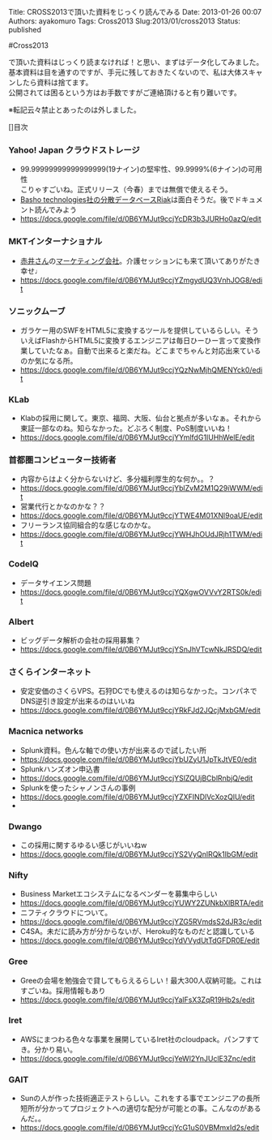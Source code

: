 Title: CROSS2013で頂いた資料をじっくり読んでみる
Date: 2013-01-26 00:07
Authors: ayakomuro
Tags:  Cross2013
Slug:2013/01/cross2013
Status: published

\#Cross2013

で頂いた資料はじっくり読まなければ！と思い、まずはデータ化してみました。  
基本資料は目を通すのですが、手元に残しておきたくないので、私は大体スキャンしたら資料は捨てます。  
公開されては困るという方はお手数ですがご連絡頂けると有り難いです。



※転記云々禁止とあったのは外しました。







[]目次  

### Yahoo! Japan クラウドストレージ

-   99.99999999999999999(19ナイン)の堅牢性、99.9999%(6ナイン)の可用性  
   こりゃすごいね。正式リリース（今春）までは無償で使えるそう。
-   [Basho
    technologies社の分散データベースRiak](http://basho.com/)は面白そうだ。後でドキュメント読んでみよう
-   <https://docs.google.com/file/d/0B6YMJut9ccjYcDR3b3JURHo0azQ/edit>

### MKTインターナショナル

-   [赤井さん](http://mktredwell.hatenablog.jp/)の[マーケティング会社](http://www.mkt-i.jp/)。介護セッションにも来て頂いてありがたき幸せ♩
-   <https://docs.google.com/file/d/0B6YMJut9ccjYZmgydUQ3VnhJOG8/edit>

### ソニックムーブ

-   ガラケー用のSWFをHTML5に変換するツールを提供しているらしい。そういえばFlashからHTML5に変換するエンジニアは毎日ひーひー言って変換作業していたなぁ。自動で出来ると楽だね。どこまでちゃんと対応出来ているのか気になる所。
-   <https://docs.google.com/file/d/0B6YMJut9ccjYQzNwMjhQMENYck0/edit>

### KLab

-   Klabの採用に関して。東京、福岡、大阪、仙台と拠点が多いなぁ。それから東証一部なのね。知らなかった。どぶろく制度、PoS制度いいね！
-   <https://docs.google.com/file/d/0B6YMJut9ccjYYmlfdG1IUHhWelE/edit>



### 首都圏コンピューター技術者



-   内容からはよく分からないけど、多分福利厚生的な何か。。？
-   <https://docs.google.com/file/d/0B6YMJut9ccjYblZvM2M1Q29iWWM/edit>
-   営業代行とかなのかな？？
-   <https://docs.google.com/file/d/0B6YMJut9ccjYTWE4M01XNl9oaUE/edit>
-   フリーランス協同組合的な感じなのかな。
-   <https://docs.google.com/file/d/0B6YMJut9ccjYWHJhOUdJRjh1TWM/edit>







### CodeIQ



-   データサイエンス問題
-   <https://docs.google.com/file/d/0B6YMJut9ccjYQXgwOVVvY2RTS0k/edit>



### Albert





-   ビッグデータ解析の会社の採用募集？
-   <https://docs.google.com/file/d/0B6YMJut9ccjYSnJhVTcwNkJRSDQ/edit>





### さくらインターネット



-   安定安価のさくらVPS。石狩DCでも使えるのは知らなかった。コンパネでDNS逆引き設定が出来るのはいいね
-   <https://docs.google.com/file/d/0B6YMJut9ccjYRkFJd2JQcjMxbGM/edit>



### Macnica networks



-   Splunk資料。色んな軸での使い方が出来るので試したい所
-   <https://docs.google.com/file/d/0B6YMJut9ccjYbUZyU1JpTkJtVE0/edit>
-   Splunkハンズオン申込書
-   <https://docs.google.com/file/d/0B6YMJut9ccjYSlZQUjBCblRnbjQ/edit>
-   Splunkを使ったシャノンさんの事例
-   <https://docs.google.com/file/d/0B6YMJut9ccjYZXFINDlVcXozQlU/edit> 
-   



### Dwango



-   この採用に関するゆるい感じがいいねw
-   <https://docs.google.com/file/d/0B6YMJut9ccjYS2VyQnlRQk1IbGM/edit>

### Nifty 

-   Business Marketエコシステムになるベンダーを募集中らしい
-   <https://docs.google.com/file/d/0B6YMJut9ccjYUWY2ZUNkbXlBRTA/edit>
-   ニフティクラウドについて。
-   <https://docs.google.com/file/d/0B6YMJut9ccjYZG5RVmdsS2dJR3c/edit>
-   C4SA。未だに読み方が分からないが、Heroku的なものだと認識している 
-   <https://docs.google.com/file/d/0B6YMJut9ccjYdVVydUtTdGFDR0E/edit>

### Gree

-   Greeの会場を勉強会で貸してもらえるらしい！最大300人収納可能。これはすごいね。採用情報もあり
-   <https://docs.google.com/file/d/0B6YMJut9ccjYalFsX3ZqR19Hb2s/edit>

### Iret

-   AWSにまつわる色々な事業を展開しているIret社のcloudpack。パンフすてき。分かり易い。
-   <https://docs.google.com/file/d/0B6YMJut9ccjYeWl2YnJUclE3Znc/edit>

### GAIT

-   Sunの人が作った技術適正テストらしい。これをする事でエンジニアの長所短所が分かってプロジェクトへの適切な配分が可能との事。こんなのがあるんだ。。
-   <https://docs.google.com/file/d/0B6YMJut9ccjYcG1uS0VBMmxId2s/edit> 




